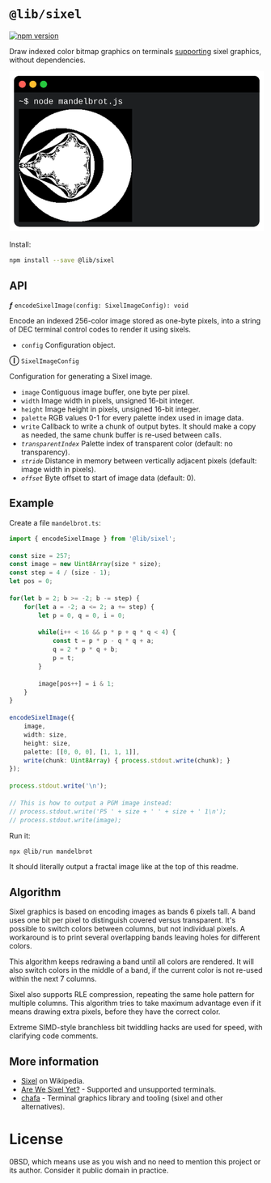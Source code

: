 # `@lib/sixel`

[![npm version](https://badgen.net/npm/v/@lib/sixel)](https://www.npmjs.com/package/@lib/sixel)

Draw indexed color bitmap graphics on terminals [supporting](https://www.arewesixelyet.com/) sixel graphics, without dependencies.

![Screenshot](doc/terminal.svg)

Install:

```bash
npm install --save @lib/sixel
```

## API

***ƒ*** `encodeSixelImage(config: SixelImageConfig): void`

Encode an indexed 256-color image stored as one-byte pixels,
into a string of DEC terminal control codes to render it using sixels.

- `config` Configuration object.

**Ⓘ** `SixelImageConfig`

Configuration for generating a Sixel image.

- `image` Contiguous image buffer, one byte per pixel.
- `width` Image width in pixels, unsigned 16-bit integer.
- `height` Image height in pixels, unsigned 16-bit integer.
- `palette` RGB values 0-1 for every palette index used in image data.
- `write` Callback to write a chunk of output bytes.
  It should make a copy as needed, the same chunk buffer is re-used between calls.
- *`transparentIndex`* Palette index of transparent color (default: no transparency).
- *`stride`* Distance in memory between vertically adjacent pixels
  (default: image width in pixels).
- *`offset`* Byte offset to start of image data (default: 0).

## Example

Create a file `mandelbrot.ts`:

```TypeScript
import { encodeSixelImage } from '@lib/sixel';

const size = 257;
const image = new Uint8Array(size * size);
const step = 4 / (size - 1);
let pos = 0;

for(let b = 2; b >= -2; b -= step) {
    for(let a = -2; a <= 2; a += step) {
        let p = 0, q = 0, i = 0;

        while(i++ < 16 && p * p + q * q < 4) {
            const t = p * p - q * q + a;
            q = 2 * p * q + b;
            p = t;
        }

        image[pos++] = i & 1;
    }
}

encodeSixelImage({
    image,
    width: size,
    height: size,
    palette: [[0, 0, 0], [1, 1, 1]],
    write(chunk: Uint8Array) { process.stdout.write(chunk); }
});

process.stdout.write('\n');

// This is how to output a PGM image instead:
// process.stdout.write('P5 ' + size + ' ' + size + ' 1\n');
// process.stdout.write(image);
```

Run it:

```bash
npx @lib/run mandelbrot
```

It should literally output a fractal image like at the top of this readme.

## Algorithm

Sixel graphics is based on encoding images as bands 6 pixels tall. A band uses one bit per pixel to distinguish covered versus transparent.
It's possible to switch colors between columns, but not individual pixels. A workaround is to print several overlapping bands leaving holes for different colors.

This algorithm keeps redrawing a band until all colors are rendered.
It will also switch colors in the middle of a band, if the current color is not re-used within the next 7 columns.

Sixel also supports RLE compression, repeating the same hole pattern for multiple columns.
This algorithm tries to take maximum advantage even if it means drawing extra pixels, before they have the correct color.

Extreme SIMD-style branchless bit twiddling hacks are used for speed, with clarifying code comments.

## More information

- [Sixel](https://en.wikipedia.org/wiki/Sixel) on Wikipedia.
- [Are We Sixel Yet?](https://www.arewesixelyet.com/) - Supported and unsupported terminals.
- [chafa](https://hpjansson.org/chafa/) - Terminal graphics library and tooling (sixel and other alternatives).

# License

0BSD, which means use as you wish and no need to mention this project or its author. Consider it public domain in practice.
